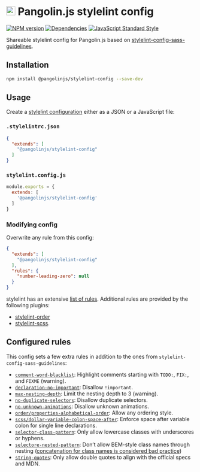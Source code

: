 # <img alt="" src="https://cdn.jsdelivr.net/gh/pangolinjs/brand@master/icon/icon.svg" width="24"> Pangolin.js stylelint config

[![NPM version][npm-image]][npm-url]
[![Dependencies][dependencies-image]][dependencies-url]
[![JavaScript Standard Style][standard-image]][standard-url]

Shareable stylelint config for Pangolin.js based on [stylelint-config-sass-guidelines](https://github.com/bjankord/stylelint-config-sass-guidelines).

## Installation

```bash
npm install @pangolinjs/stylelint-config --save-dev
```

## Usage

Create a [stylelint configuration](https://stylelint.io/user-guide/configuration/) either as a JSON or a JavaScript file:

### `.stylelintrc.json`

```json
{
  "extends": [
    "@pangolinjs/stylelint-config"
  ]
}
```

### `stylelint.config.js`

```js
module.exports = {
  extends: [
    '@pangolinjs/stylelint-config'
  ]
}
```

### Modifying config

Overwrite any rule from this config:

```json
{
  "extends": [
    "@pangolinjs/stylelint-config"
  ],
  "rules": {
    "number-leading-zero": null
  }
}
```

stylelint has an extensive [list of rules](https://stylelint.io/user-guide/rules/). Additional rules are provided by the following plugins:

- [stylelint-order](https://github.com/hudochenkov/stylelint-order)
- [stylelint-scss](https://github.com/kristerkari/stylelint-scss).

## Configured rules

This config sets a few extra rules in addition to the ones from `stylelint-config-sass-guidelines`:

- [`comment-word-blacklist`](https://stylelint.io/user-guide/rules/comment-word-blacklist/): Highlight comments starting with `TODO:`, `FIX:`, and `FIXME` (warning).
- [`declaration-no-important`](https://stylelint.io/user-guide/rules/declaration-no-important/): Disallow `!important`.
- [`max-nesting-depth`](https://stylelint.io/user-guide/rules/max-nesting-depth/): Limit the nesting depth to 3 (warning).
- [`no-duplicate-selectors`](https://stylelint.io/user-guide/rules/no-duplicate-selectors/): Disallow duplicate selectors.
- [`no-unknown-animations`](https://stylelint.io/user-guide/rules/no-unknown-animations/): Disallow unknown animations.
- [`order/properties-alphabetical-order`](https://github.com/hudochenkov/stylelint-order/tree/master/rules/properties-alphabetical-order): Allow any ordering style.
- [`scss/dollar-variable-colon-space-after`](https://github.com/kristerkari/stylelint-scss/tree/master/src/rules/dollar-variable-colon-space-after): Enforce space after variable colon for single line declarations.
- [`selector-class-pattern`](https://stylelint.io/user-guide/rules/selector-class-pattern/): Only allow lowercase classes with underscores or hyphens.
- [`selectore-nested-pattern`](https://stylelint.io/user-guide/rules/selector-nested-pattern/): Don’t allow BEM-style class names through nesting ([concatenation for class names is considered bad practice](https://csswizardry.com/2017/02/code-smells-in-css-revisited/#string-concatenation-for-classes))
- [`string-quotes`](https://stylelint.io/user-guide/rules/string-quotes/): Only allow double quotes to align with the official specs and MDN.

[npm-image]: https://img.shields.io/npm/v/@pangolinjs/stylelint-config.svg?style=flat-square
[npm-url]: https://www.npmjs.com/package/@pangolinjs/stylelint-config
[dependencies-url]: https://www.npmjs.com/package/@pangolinjs/stylelint-config?activeTab=dependencies

[dependencies-image]: https://img.shields.io/david/pangolinjs/stylelint-config.svg?style=flat-square

[standard-image]: https://img.shields.io/badge/code_style-standard-brightgreen.svg?style=flat-square
[standard-url]: https://standardjs.com
